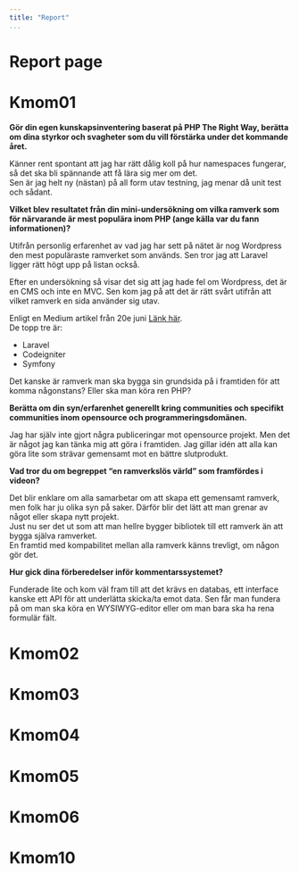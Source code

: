 ```yaml
---
title: "Report"
...
```

Report page
=========================

Kmom01
=========================

**Gör din egen kunskapsinventering baserat på PHP The Right Way, berätta om dina styrkor och svagheter som du vill förstärka under det kommande året.**

Känner rent spontant att jag har rätt dålig koll på hur namespaces fungerar, så det ska bli spännande att få lära sig mer om det.  
Sen är jag helt ny (nästan) på all form utav testning, jag menar då unit test och sådant.

**Vilket blev resultatet från din mini-undersökning om vilka ramverk som för närvarande är mest populära inom PHP (ange källa var du fann informationen)?**

Utifrån personlig erfarenhet av vad jag har sett på nätet är nog Wordpress den mest populäraste ramverket som används. Sen tror jag att Laravel ligger rätt högt upp på listan också.

Efter en undersökning så visar det sig att jag hade fel om Wordpress, det är en CMS och inte en MVC. Sen kom jag på att det är rätt svårt utifrån att vilket ramverk en sida använder sig utav.

Enligt en Medium artikel från 20e juni [Länk här](https://medium.com/@elitechsystems/the-most-popular-php-frameworks-in-2017-a90a1189405e).  
De topp tre är:

* Laravel
* Codeigniter
* Symfony

Det kanske är ramverk man ska bygga sin grundsida på i framtiden för att komma någonstans? Eller ska man köra ren PHP?


**Berätta om din syn/erfarenhet generellt kring communities och specifikt communities inom opensource och programmeringsdomänen.**

Jag har själv inte gjort några publiceringar mot opensource projekt. Men det är något jag kan tänka mig att göra i framtiden. Jag gillar idén att alla kan göra lite som strävar gemensamt mot en bättre slutprodukt.


**Vad tror du om begreppet “en ramverkslös värld” som framfördes i videon?**

Det blir enklare om alla samarbetar om att skapa ett gemensamt ramverk, men folk har ju olika syn på saker. Därför blir det lätt att man grenar av något eller skapa nytt projekt.  
Just nu ser det ut som att man hellre bygger bibliotek till ett ramverk än att bygga själva ramverket.  
En framtid med kompabilitet mellan alla ramverk känns trevligt, om någon gör det.



**Hur gick dina förberedelser inför kommentarssystemet?**

Funderade lite och kom väl fram till att det krävs en databas, ett interface kanske ett API för att underlätta skicka/ta emot data. Sen får man fundera på om man ska köra en WYSIWYG-editor eller om man bara ska ha rena formulär fält.



Kmom02
=========================

Kmom03
=========================

Kmom04
=========================

Kmom05
=========================

Kmom06
=========================

Kmom10
=========================
